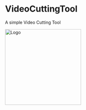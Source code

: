 # VideoCuttingTool

A simple Video Cutting Tool

<img src="https://imgur.com/AzaU1bo" width="250" title="Logo">
